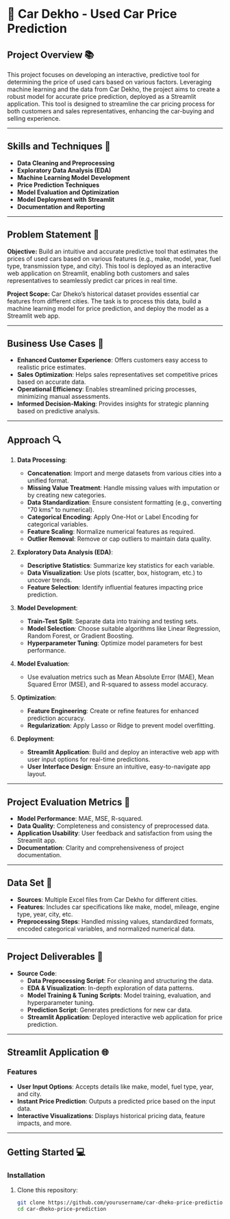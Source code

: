 # 🚗 Car Dekho - Used Car Price Prediction

## Project Overview 📚

This project focuses on developing an interactive, predictive tool for determining the price of used cars based on various factors. Leveraging machine learning and the data from Car Dekho, the project aims to create a robust model for accurate price prediction, deployed as a Streamlit application. This tool is designed to streamline the car pricing process for both customers and sales representatives, enhancing the car-buying and selling experience.

---

## Skills and Techniques 🚀

- **Data Cleaning and Preprocessing**
- **Exploratory Data Analysis (EDA)**
- **Machine Learning Model Development**
- **Price Prediction Techniques**
- **Model Evaluation and Optimization**
- **Model Deployment with Streamlit**
- **Documentation and Reporting**

---

## Problem Statement 📝

**Objective:** Build an intuitive and accurate predictive tool that estimates the prices of used cars based on various features (e.g., make, model, year, fuel type, transmission type, and city). This tool is deployed as an interactive web application on Streamlit, enabling both customers and sales representatives to seamlessly predict car prices in real time.

**Project Scope:** Car Dheko’s historical dataset provides essential car features from different cities. The task is to process this data, build a machine learning model for price prediction, and deploy the model as a Streamlit web app.

---

## Business Use Cases 💼

- **Enhanced Customer Experience**: Offers customers easy access to realistic price estimates.
- **Sales Optimization**: Helps sales representatives set competitive prices based on accurate data.
- **Operational Efficiency**: Enables streamlined pricing processes, minimizing manual assessments.
- **Informed Decision-Making**: Provides insights for strategic planning based on predictive analysis.

---

## Approach 🔍

1. **Data Processing**:
   - **Concatenation**: Import and merge datasets from various cities into a unified format.
   - **Missing Value Treatment**: Handle missing values with imputation or by creating new categories.
   - **Data Standardization**: Ensure consistent formatting (e.g., converting "70 kms" to numerical).
   - **Categorical Encoding**: Apply One-Hot or Label Encoding for categorical variables.
   - **Feature Scaling**: Normalize numerical features as required.
   - **Outlier Removal**: Remove or cap outliers to maintain data quality.

2. **Exploratory Data Analysis (EDA)**:
   - **Descriptive Statistics**: Summarize key statistics for each variable.
   - **Data Visualization**: Use plots (scatter, box, histogram, etc.) to uncover trends.
   - **Feature Selection**: Identify influential features impacting price prediction.

3. **Model Development**:
   - **Train-Test Split**: Separate data into training and testing sets.
   - **Model Selection**: Choose suitable algorithms like Linear Regression, Random Forest, or Gradient Boosting.
   - **Hyperparameter Tuning**: Optimize model parameters for best performance.

4. **Model Evaluation**:
   - Use evaluation metrics such as Mean Absolute Error (MAE), Mean Squared Error (MSE), and R-squared to assess model accuracy.

5. **Optimization**:
   - **Feature Engineering**: Create or refine features for enhanced prediction accuracy.
   - **Regularization**: Apply Lasso or Ridge to prevent model overfitting.

6. **Deployment**:
   - **Streamlit Application**: Build and deploy an interactive web app with user input options for real-time predictions.
   - **User Interface Design**: Ensure an intuitive, easy-to-navigate app layout.

---

## Project Evaluation Metrics 📏

- **Model Performance**: MAE, MSE, R-squared.
- **Data Quality**: Completeness and consistency of preprocessed data.
- **Application Usability**: User feedback and satisfaction from using the Streamlit app.
- **Documentation**: Clarity and comprehensiveness of project documentation.

---

## Data Set 📂

- **Sources**: Multiple Excel files from Car Dekho for different cities.
- **Features**: Includes car specifications like make, model, mileage, engine type, year, city, etc.
- **Preprocessing Steps**: Handled missing values, standardized formats, encoded categorical variables, and normalized numerical data.

---

## Project Deliverables 📝

- **Source Code**:
  - **Data Preprocessing Script**: For cleaning and structuring the data.
  - **EDA & Visualization**: In-depth exploration of data patterns.
  - **Model Training & Tuning Scripts**: Model training, evaluation, and hyperparameter tuning.
  - **Prediction Script**: Generates predictions for new car data.
  - **Streamlit Application**: Deployed interactive web application for price prediction.

---

## Streamlit Application 🌐

### Features
- **User Input Options**: Accepts details like make, model, fuel type, year, and city.
- **Instant Price Prediction**: Outputs a predicted price based on the input data.
- **Interactive Visualizations**: Displays historical pricing data, feature impacts, and more.

---

## Getting Started 💻

### Installation
1. Clone this repository:
   ```bash
   git clone https://github.com/yourusername/car-dheko-price-prediction.git
   cd car-dheko-price-prediction
   ```
